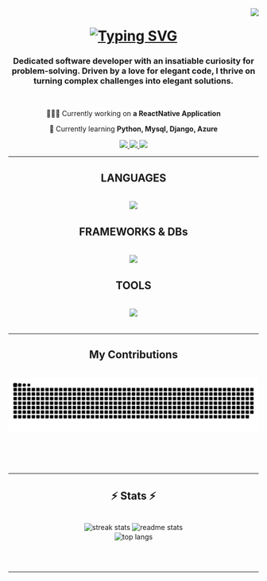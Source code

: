 <img align="right" src="https://visitor-badge.laobi.icu/badge?page_id=SamuelSagar20.SamuelSagar20" />

<h1 align="center">
    <a href="https://git.io/typing-svg"><img src="https://readme-typing-svg.herokuapp.com?font=Chakra+Petch&size=35&duration=4000&pause=500&color=F149F7&center=true&random=false&width=435&lines=Hi+There!+%F0%9F%91%8B;I'm+Samuel+Sagar!" alt="Typing SVG" /></a>
</h1>

<h3 align="center">Dedicated software developer with an insatiable curiosity for problem-solving. Driven by a love for elegant code, I thrive on turning complex challenges into elegant solutions.</h3>

<br/>

<div align="center">
 
 👨🏻‍💻 Currently working on **a ReactNative Application**
 
 📝 Currently learning **Python, Mysql, Django, Azure**

 </div>
 
<div align="center"> 
  <a href="mailto:samuelsagar@gmail.com">
    <img src="https://img.shields.io/badge/Gmail-333333?style=for-the-badge&logo=gmail&logoColor=red" />
  </a>
  <a href="https://www.linkedin.com/in/samuel-sagar-849893212/" target="_blank">
    <img src="https://img.shields.io/badge/LinkedIn-0077B5?style=for-the-badge&logo=linkedin&logoColor=white" target="_blank" />
  </a>
  <a href="https://" target="_blank">
     <img src="https://img.shields.io/badge/Portfolio-FF5722?style=for-the-badge&logo=todoist&logoColor=white" target="_blank" /> <!-- sqlite, safari, google-chrome are other good icon options -->
  </a>
</div>

 <hr/>
 
<h2 align="center">LANGUAGES</h2>
<br/>
<div align="center">
    <img src="https://skillicons.dev/icons?i=python,javascript,html,css,c,cpp,cs" /><br>
</div>

<h2 align="center">FRAMEWORKS & DBs</h2>
<br/>
<div align="center">
    <img src="https://skillicons.dev/icons?i=react,django,flask,mysql,sqlite,firebase" /><br>
</div>

<h2 align="center">TOOLS</h2>
<br/>
<div align="center">
    <img src="https://skillicons.dev/icons?i=vscode,visualstudio,androidstudio,anaconda,atom,github,git" />
</div>

<br/>
<hr/>

<div align="center">
  <h2>My Contributions</h2>
  <br>
  <img alt="snake eating my contributions" src="https://raw.githubusercontent.com/salesp07/salesp07/output/github-contribution-grid-snake.svg" />
  
  <br/><br/><br/>
</div>

<hr/>

<h2 align="center">⚡ Stats ⚡</h2>
<br>
<div align=center>
  <img width=390 src="https://github-readme-streak-stats-SamuelSagar20.vercel.app/?user=SamuelSagar20&count_private=true&theme=react&border_radius=10" alt="streak stats"/>
  <img width=390 src="https://github-readme-stats-SamuelSagar20.vercel.app/api?username=SamuelSagar20&count_private=true&show_icons=true&theme=react&rank_icon=github&border_radius=10" alt="readme stats" />
  <br/>
  <img width=325 align="center" src="https://github-readme-stats-SamuelSagar20.vercel.app/api/top-langs/?username=SamuelSagar20&hide=HTML&langs_count=8&layout=compact&theme=react&border_radius=10&size_weight=0.5&count_weight=0.5&exclude_repo=github-readme-stats" alt="top langs" />
</div>

<br/><br/>

<hr/>

<br/>

<br/>
